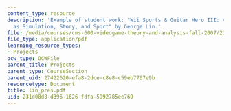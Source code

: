 ```yaml
---
content_type: resource
description: 'Example of student work: "Wii Sports & Guitar Hero III: Video Games
  as Simulation, Story, and Sport" by George Lin.'
file: /media/courses/cms-600-videogame-theory-and-analysis-fall-2007/231d08d8d3961626fdfa5992785ee769_lin_pres.pdf
file_type: application/pdf
learning_resource_types:
- Projects
ocw_type: OCWFile
parent_title: Projects
parent_type: CourseSection
parent_uid: 27422620-efa8-2dce-c8e8-c59eb7767e9b
resourcetype: Document
title: lin_pres.pdf
uid: 231d08d8-d396-1626-fdfa-5992785ee769
---
```


